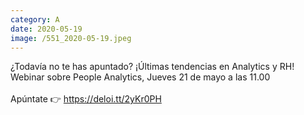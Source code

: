 ```yaml
--- 
category: A 
date: 2020-05-19 
image: /551_2020-05-19.jpeg 
--- 
```


¿Todavía no te has apuntado? ¡Últimas tendencias en Analytics y RH! Webinar sobre People Analytics, Jueves 21 de mayo a las 11.00<br><br>Apúntate 👉 https://deloi.tt/2yKr0PH